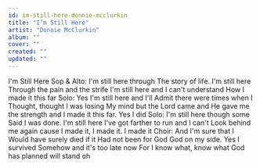 ```yaml
---
id: im-still-here-donnie-mcclurkin
title: "I’m Still Here"
artist: "Donnie McClurkin"
album: ""
cover: ""
created: ""
updated: ""
---
```


I'm Still Here
Sop & Alto: I'm still here through
The story of life. I'm still here
Through the pain and the strife
I'm still here and I can't understand
How I made it this far
Solo: Yes I'm still here and I'll
Admit there were times when I
Thought, thought I was losing
My mind but the Lord came and
He gave me the strength and
I made it this far. Yes I did
Solo: I'm still here though some
Said I was done. I'm still here
I've got farther to run and I can't
Look behind me again cause
I made it, I made it. I made it
Choir: And I'm sure that I
Would have surely died if it
Had not been for God
God on my side. Yes I survived
Somehow and it's too late now
For I know what, know what
God has planned will stand oh